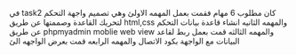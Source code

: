 في task2 كان مطلوب 6 مهام  فقمت بعمل المهمه الاولئ وهي تصميم واجهة التحكم لتحريك القاعدة وصممتها عن طريق html,css والمهمه الثانيه انشاء قاعدة بيانات التحكم عن طريق phpmyadmin  moblie web view والمهمه الثالثه قمت بعمل ربط لقاعد البيانات مع الواجهة بكود الاتصال والمهمه الرابعه قمت بعرض الواجهه الئ
